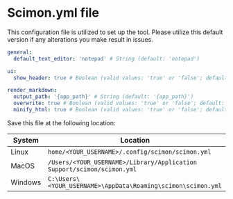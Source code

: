 # Scimon.yml file

This configuration file is utilized to set up the tool. Please utilize this default version if any alterations you make result in issues.

```yaml
general:
  default_text_editor: 'notepad' # String (default: 'notepad')

ui:
  show_header: true # Boolean (valid values: 'true' or 'false'; default: 'true')

render_markdown:
  output_path: '{app_path}' # String (default: '{app_path}')
  overwrite: true # Boolean (valid values: 'true' or 'false'; default: 'true')
  minify_html: true # Boolean (valid values: 'true' or 'false'; default: 'true')
```

Save this file at the following location:

| System  | Location                                                                 |
| ------- | ------------------------------------------------------------------------ |
| Linux   | `home/<YOUR_USERNAME>/.config/scimon/scimon.yml`                       |
| MacOS   | `/Users/<YOUR_USERNAME>/Library/Application Support/scimon/scimon.yml` |
| Windows | `C:\Users\<YOUR_USERNAME>\AppData\Roaming\scimon\scimon.yml`           |